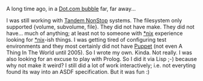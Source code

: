 A long time ago, in a [Dot.com
bubble](https://en.wikipedia.org/wiki/Dot-com_bubble) far, far away...

I was still working with [Tandem
NonStop](https://en.wikipedia.org/wiki/NonStop_(server_computers))
systems. The filesystem only supported {volume, subvolume, file}. They
did not have make. They did not have... much of anything; at least not
to someone with [*nix](https://en.wikipedia.org/wiki/Unix-like)
experience looking for
[*nix](https://en.wikipedia.org/wiki/Unix-like)-ish things. I was
getting tired of configuring test environments and they most certainly
did not have [Puppet](https://en.wikipedia.org/wiki/Puppet_(software))
(not even A Thing In The World until 2005). So I wrote my
own. Kinda. Not really. I was also looking for an excuse to play with Prolog.
So I did it via Lisp ;-) because why not make it weird?
I still did a lot of work interactively; i.e. not everyting found its way
into an ASDF specification. But it was fun :)

